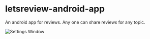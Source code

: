 # letsreview-android-app

An android app for reviews. Any one can share reviews for any topic.

![Settings Window](https://raw.github.com/saurabhg476/letsreview-android-app/master/screenshots/1.png)

